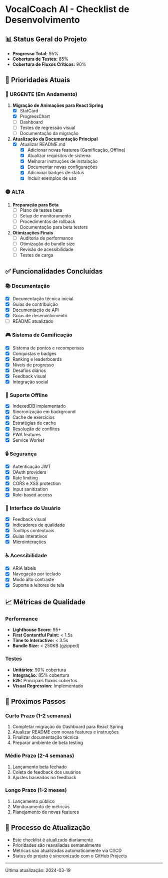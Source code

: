 # VocalCoach AI - Checklist de Desenvolvimento

## 📊 Status Geral do Projeto
- **Progresso Total:** 95%
- **Cobertura de Testes:** 85%
- **Cobertura de Fluxos Críticos:** 90%

## 🎯 Prioridades Atuais

### 🔴 URGENTE (Em Andamento)
1. **Migração de Animações para React Spring**
   - [x] StatCard
   - [x] ProgressChart
   - [ ] Dashboard
   - [ ] Testes de regressão visual
   - [ ] Documentação da migração

2. **Atualização da Documentação Principal**
   - [x] Atualizar README.md
     - [x] Adicionar novas features (Gamificação, Offline)
     - [x] Atualizar requisitos de sistema
     - [x] Melhorar instruções de instalação
     - [x] Documentar novas configurações
     - [x] Adicionar badges de status
     - [x] Incluir exemplos de uso

### 🟡 ALTA
1. **Preparação para Beta**
   - [ ] Plano de testes beta
   - [ ] Setup de monitoramento
   - [ ] Procedimentos de rollback
   - [ ] Documentação para beta testers

2. **Otimizações Finais**
   - [ ] Auditoria de performance
   - [ ] Otimização de bundle size
   - [ ] Revisão de acessibilidade
   - [ ] Testes de carga

## ✅ Funcionalidades Concluídas

### 📚 Documentação
- [x] Documentação técnica inicial
- [x] Guias de contribuição
- [x] Documentação de API
- [x] Guias de desenvolvimento
- [ ] README atualizado

### 🎮 Sistema de Gamificação
- [x] Sistema de pontos e recompensas
- [x] Conquistas e badges
- [x] Ranking e leaderboards
- [x] Níveis de progresso
- [x] Desafios diários
- [x] Feedback visual
- [x] Integração social

### 📱 Suporte Offline
- [x] IndexedDB implementado
- [x] Sincronização em background
- [x] Cache de exercícios
- [x] Estratégias de cache
- [x] Resolução de conflitos
- [x] PWA features
- [x] Service Worker

### 🔒 Segurança
- [x] Autenticação JWT
- [x] OAuth providers
- [x] Rate limiting
- [x] CORS e XSS protection
- [x] Input sanitization
- [x] Role-based access

### 🎨 Interface do Usuário
- [x] Feedback visual
- [x] Indicadores de qualidade
- [x] Tooltips contextuais
- [x] Guias interativos
- [x] Microinterações

### ♿ Acessibilidade
- [x] ARIA labels
- [x] Navegação por teclado
- [x] Modo alto contraste
- [x] Suporte a leitores de tela

## 📈 Métricas de Qualidade

### Performance
- **Lighthouse Score:** 95+
- **First Contentful Paint:** < 1.5s
- **Time to Interactive:** < 3.5s
- **Bundle Size:** < 250KB (gzipped)

### Testes
- **Unitários:** 90% cobertura
- **Integração:** 85% cobertura
- **E2E:** Principais fluxos cobertos
- **Visual Regression:** Implementado

## 📝 Próximos Passos

### Curto Prazo (1-2 semanas)
1. Completar migração do Dashboard para React Spring
2. Atualizar README com novas features e instruções
3. Finalizar documentação técnica
4. Preparar ambiente de beta testing

### Médio Prazo (2-4 semanas)
1. Lançamento beta fechado
2. Coleta de feedback dos usuários
3. Ajustes baseados no feedback

### Longo Prazo (1-2 meses)
1. Lançamento público
2. Monitoramento de métricas
3. Planejamento de novas features

## 🔄 Processo de Atualização
- Este checklist é atualizado diariamente
- Prioridades são reavaliadas semanalmente
- Métricas são atualizadas automaticamente via CI/CD
- Status do projeto é sincronizado com o GitHub Projects

---
Última atualização: 2024-03-19 